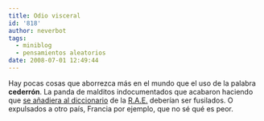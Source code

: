 ```yaml
---
title: Odio visceral
id: '818'
author: neverbot
tags:
  - miniblog
  - pensamientos aleatorios
date: 2008-07-01 12:49:44
---
```


Hay pocas cosas que aborrezca más en el mundo que el uso de la palabra **cederrón**. La panda de malditos indocumentados que acabaron haciendo que [se añadiera al diccionario](http://buscon.rae.es/draeI/SrvltGUIBusUsual?TIPO_HTML=2&TIPO_BUS=3&LEMA=cederr%C3%B3n) de la [R.A.E.](http://www.rae.es/rae.html) deberían ser fusilados. O expulsados a otro país, Francia por ejemplo, que no sé qué es peor.
